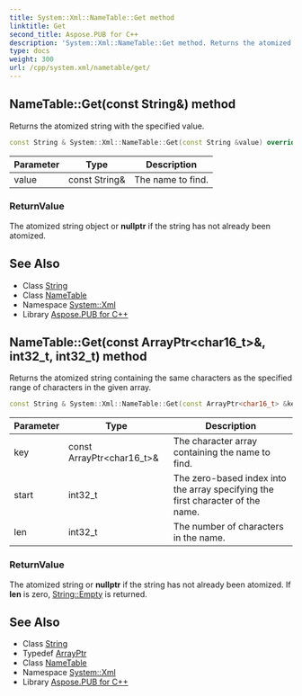 ```yaml
---
title: System::Xml::NameTable::Get method
linktitle: Get
second_title: Aspose.PUB for C++
description: 'System::Xml::NameTable::Get method. Returns the atomized string with the specified value in C++.'
type: docs
weight: 300
url: /cpp/system.xml/nametable/get/
---
```

## NameTable::Get(const String\&) method


Returns the atomized string with the specified value.

```cpp
const String & System::Xml::NameTable::Get(const String &value) override
```


| Parameter | Type | Description |
| --- | --- | --- |
| value | const String\& | The name to find. |

### ReturnValue

The atomized string object or **nullptr** if the string has not already been atomized.

## See Also

* Class [String](../../../system/string/)
* Class [NameTable](../)
* Namespace [System::Xml](../../)
* Library [Aspose.PUB for C++](../../../)
## NameTable::Get(const ArrayPtr\<char16_t\>\&, int32_t, int32_t) method


Returns the atomized string containing the same characters as the specified range of characters in the given array.

```cpp
const String & System::Xml::NameTable::Get(const ArrayPtr<char16_t> &key, int32_t start, int32_t len) override
```


| Parameter | Type | Description |
| --- | --- | --- |
| key | const ArrayPtr\<char16_t\>\& | The character array containing the name to find. |
| start | int32_t | The zero-based index into the array specifying the first character of the name. |
| len | int32_t | The number of characters in the name. |

### ReturnValue

The atomized string or **nullptr** if the string has not already been atomized. If **len** is zero, [String::Empty](../../../system/string/empty/) is returned.

## See Also

* Class [String](../../../system/string/)
* Typedef [ArrayPtr](../../../system/arrayptr/)
* Class [NameTable](../)
* Namespace [System::Xml](../../)
* Library [Aspose.PUB for C++](../../../)
